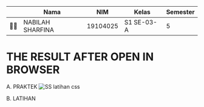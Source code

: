 | | Nama | NIM | Kelas | Semester |
| - | - | - | - | - |
| 👩‍🎓 | NABILAH SHARFINA | 19104025 | S1 SE-03-A | 5 |

# THE RESULT AFTER OPEN IN BROWSER
A. PRAKTEK
![SS latihan css](https://user-images.githubusercontent.com/58089002/138749575-3a59c188-38b0-45b9-be89-1fdbc38a6bcf.png)

B. LATIHAN
